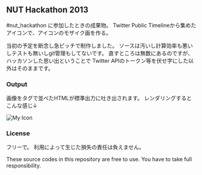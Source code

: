 ## NUT Hackathon 2013

\#nut_hackathon に参加したときの成果物。
Twitter Public Timelineから集めたアイコンで、アイコンのモザイク画を作る。

当初の予定を断念し急ピッチで制作しました。
ソースは汚いし計算効率も悪いしテストも無いしgit管理もしてないです。
直すところは無数にあるのですが、ハッカソンした思い出ということで
Twitter APIのトークン等を伏せ字にした以外はそのままです。

### Output

画像を<table>タグで並べたHTMLが標準出力に吐き出されます。
レンダリングするとこんな感じ↓

![My Icon](https://raw.github.com/Joe-noh/nut_hackathon_2013/master/mosaic_example.png)

### License

フリーで。
利用によって生じた損失の責任は負えません。

These source codes in this repository are free to use.
You have to take full responsibility.
